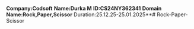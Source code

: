 **Company:Codsoft**
**Name:Durka M**
**ID:CS24NY362341**
**Domain Name:Rock,Paper,Scissor**
Duration:25.12.25-25.01.2025**# Rock-Paper-Scissor
